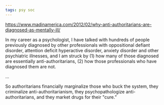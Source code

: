 ```yaml
---
tags: psy soc
---
```


<https://www.madinamerica.com/2012/02/why-anti-authoritarians-are-diagnosed-as-mentally-ill/>

In my career as a psychologist, I have talked with hundreds of people previously diagnosed by other professionals with oppositional defiant disorder, attention deficit hyperactive disorder, anxiety disorder and other psychiatric illnesses, and I am struck by
(1) how many of those diagnosed are essentially anti-authoritarians,
(2) how those professionals who have diagnosed them are not.

...

So authoritarians financially marginalize those who buck the system, they criminalize anti-authoritarianism, they psychopathologize anti-authoritarians, and they market drugs for their "cure.”
